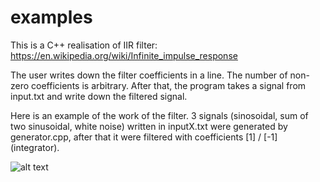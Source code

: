 # examples
This is a C++ realisation of IIR filter:
https://en.wikipedia.org/wiki/Infinite_impulse_response

The user writes down the filter coefficients in a line. The number of non-zero coefficients is arbitrary. After that, the program takes a signal from input.txt and write down the filtered signal.

Here is an example of the work of the filter. 3 signals (sinosoidal, sum of two sinusoidal, white noise) written in inputX.txt were generated by generator.cpp, after that it were filtered with coefficients [1] / [-1] (integrator).

![alt text](https://github.com/[nieokm]/[IIR-filter]/graphs.png?raw=true)
